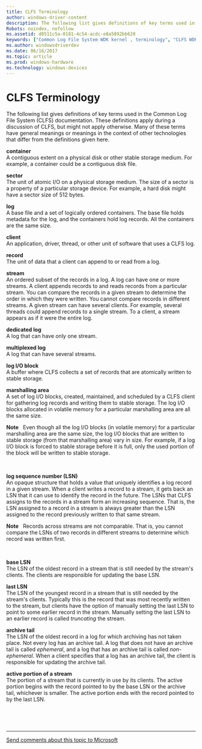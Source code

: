 ```yaml
---
title: CLFS Terminology
author: windows-driver-content
description: The following list gives definitions of key terms used in the Common Log File System (CLFS) documentation.
Robots: noindex, nofollow
ms.assetid: d8511c5a-0181-4c54-acdc-e8a5892bb620
keywords: ["Common Log File System WDK kernel , terminology", "CLFS WDK kernel , terminology"]
ms.author: windowsdriverdev
ms.date: 06/16/2017
ms.topic: article
ms.prod: windows-hardware
ms.technology: windows-devices
---
```


# CLFS Terminology


The following list gives definitions of key terms used in the Common Log File System (CLFS) documentation. These definitions apply during a discussion of CLFS, but might not apply otherwise. Many of these terms have general meanings or meanings in the context of other technologies that differ from the definitions given here.

<a href="" id="kernel-clfs-term-container"></a>**container**  
A contiguous extent on a physical disk or other stable storage medium. For example, a container could be a contiguous disk file.

<a href="" id="kernel-clfs-term-sector"></a>**sector**  
The unit of atomic I/O on a physical storage medium. The size of a sector is a property of a particular storage device. For example, a hard disk might have a sector size of 512 bytes.

<a href="" id="kernel-clfs-term-log"></a>**log**  
A base file and a set of logically ordered containers. The base file holds metadata for the log, and the containers hold log records. All the containers are the same size.

<a href="" id="kernel-clfs-term-client"></a>**client**  
An application, driver, thread, or other unit of software that uses a CLFS log.

<a href="" id="kernel-clfs-term-record"></a>**record**  
The unit of data that a client can append to or read from a log.

<a href="" id="kernel-clfs-term-stream"></a>**stream**  
An ordered subset of the records in a log. A log can have one or more streams. A client appends records to and reads records from a particular stream. You can compare the records in a given stream to determine the order in which they were written. You cannot compare records in different streams. A given stream can have several clients. For example, several threads could append records to a single stream. To a client, a stream appears as if it were the entire log.

<a href="" id="kernel-clfs-term-dedicated-log"></a>**dedicated log**  
A log that can have only one stream.

<a href="" id="kernel-clfs-term-multiplexed-log"></a>**multiplexed log**  
A log that can have several streams.

<a href="" id="kernel-clfs-term-log-i-o-block"></a>**log I/O block**  
A buffer where CLFS collects a set of records that are atomically written to stable storage.

<a href="" id="kernel-clfs-term-marshalling-area"></a>**marshalling area**  
A set of log I/O blocks, created, maintained, and scheduled by a CLFS client for gathering log records and writing them to stable storage. The log I/O blocks allocated in volatile memory for a particular marshalling area are all the same size.

**Note**   Even though all the log I/O blocks (in volatile memory) for a particular marshalling area are the same size, the log I/O blocks that are written to stable storage (from that marshalling area) vary in size. For example, if a log I/O block is forced to stable storage before it is full, only the used portion of the block will be written to stable storage.

 

<a href="" id="kernel-clfs-term-log-sequence-number--lsn"></a>**log sequence number (LSN)**  
An opaque structure that holds a value that uniquely identifies a log record in a given stream. When a client writes a record to a stream, it gets back an LSN that it can use to identify the record in the future. The LSNs that CLFS assigns to the records in a stream form an increasing sequence. That is, the LSN assigned to a record in a stream is always greater than the LSN assigned to the record previously written to that same stream.

**Note**   Records across streams are not comparable. That is, you cannot compare the LSNs of two records in different streams to determine which record was written first.

 

<a href="" id="kernel-clfs-term-base-lsn"></a>**base LSN**  
The LSN of the oldest record in a stream that is still needed by the stream's clients. The clients are responsible for updating the base LSN.

<a href="" id="kernel-clfs-term-last-lsn"></a>**last LSN**  
The LSN of the youngest record in a stream that is still needed by the stream's clients. Typically this is the record that was most recently written to the stream, but clients have the option of manually setting the last LSN to point to some earlier record in the stream. Manually setting the last LSN to an earlier record is called *truncating* the stream.

<a href="" id="kernel-clfs-term-archive-tail"></a>**archive tail**  
The LSN of the oldest record in a log for which archiving has not taken place. Not every log has an archive tail. A log that does not have an archive tail is called *ephemeral*, and a log that has an archive tail is called *non-ephemeral*. When a client specifies that a log has an archive tail, the client is responsible for updating the archive tail.

<a href="" id="kernel-clfs-term-active-portion-of-a-stream"></a>**active portion of a stream**  
The portion of a stream that is currently in use by its clients. The active portion begins with the record pointed to by the base LSN or the archive tail, whichever is smaller. The active portion ends with the record pointed to by the last LSN.

 

 


--------------------
[Send comments about this topic to Microsoft](mailto:wsddocfb@microsoft.com?subject=Documentation%20feedback%20%5Bkernel\kernel%5D:%20CLFS%20Terminology%20%20RELEASE:%20%286/14/2017%29&body=%0A%0APRIVACY%20STATEMENT%0A%0AWe%20use%20your%20feedback%20to%20improve%20the%20documentation.%20We%20don't%20use%20your%20email%20address%20for%20any%20other%20purpose,%20and%20we'll%20remove%20your%20email%20address%20from%20our%20system%20after%20the%20issue%20that%20you're%20reporting%20is%20fixed.%20While%20we're%20working%20to%20fix%20this%20issue,%20we%20might%20send%20you%20an%20email%20message%20to%20ask%20for%20more%20info.%20Later,%20we%20might%20also%20send%20you%20an%20email%20message%20to%20let%20you%20know%20that%20we've%20addressed%20your%20feedback.%0A%0AFor%20more%20info%20about%20Microsoft's%20privacy%20policy,%20see%20http://privacy.microsoft.com/default.aspx. "Send comments about this topic to Microsoft")


